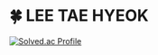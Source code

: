 # 🍀 LEE TAE HYEOK 

<a href="https://solved.ac/profile/thgee">![Solved.ac Profile](http://mazassumnida.wtf/api/v2/generate_badge?boj=thgee)</a>
